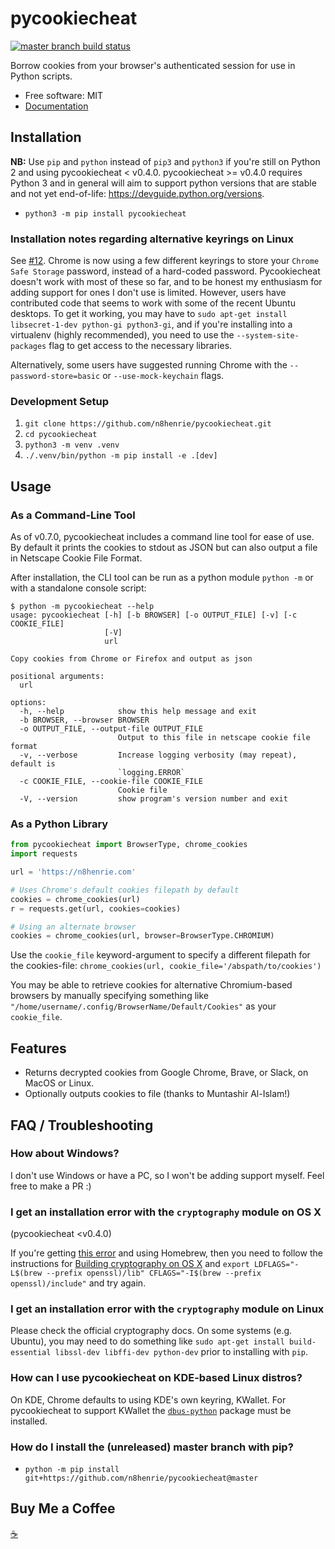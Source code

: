 # pycookiecheat

[![master branch build
status](https://github.com/n8henrie/pycookiecheat/actions/workflows/python-package.yml/badge.svg?branch=master)](https://github.com/n8henrie/pycookiecheat/actions/workflows/python-package.yml)

Borrow cookies from your browser's authenticated session for use in Python
scripts.

- Free software: MIT
- [Documentation](https://n8henrie.com/2013/11/use-chromes-cookies-for-easier-downloading-with-python-requests/)

## Installation

**NB:** Use `pip` and `python` instead of `pip3` and `python3` if you're still
on Python 2 and using pycookiecheat < v0.4.0. pycookiecheat >= v0.4.0 requires
Python 3 and in general will aim to support python versions that are stable and
not yet end-of-life: <https://devguide.python.org/versions>.

- `python3 -m pip install pycookiecheat`

### Installation notes regarding alternative keyrings on Linux

See [#12](https://github.com/n8henrie/pycookiecheat/issues/12). Chrome is now
using a few different keyrings to store your `Chrome Safe Storage` password,
instead of a hard-coded password. Pycookiecheat doesn't work with most of these
so far, and to be honest my enthusiasm for adding support for ones I don't use
is limited. However, users have contributed code that seems to work with some
of the recent Ubuntu desktops. To get it working, you may have to `sudo apt-get
install libsecret-1-dev python-gi python3-gi`, and if you're installing into a
virtualenv (highly recommended), you need to use the `--system-site-packages`
flag to get access to the necessary libraries.

Alternatively, some users have suggested running Chrome with the
`--password-store=basic` or `--use-mock-keychain` flags.

### Development Setup

1. `git clone https://github.com/n8henrie/pycookiecheat.git`
1. `cd pycookiecheat`
1. `python3 -m venv .venv`
1. `./.venv/bin/python -m pip install -e .[dev]`

## Usage

### As a Command-Line Tool

As of v0.7.0, pycookiecheat includes a command line tool for ease of use. By
default it prints the cookies to stdout as JSON but can also output a file in
Netscape Cookie File Format.

After installation, the CLI tool can be run as a python module `python -m` or
with a standalone console script:

```console
$ python -m pycookiecheat --help
usage: pycookiecheat [-h] [-b BROWSER] [-o OUTPUT_FILE] [-v] [-c COOKIE_FILE]
                     [-V]
                     url

Copy cookies from Chrome or Firefox and output as json

positional arguments:
  url

options:
  -h, --help            show this help message and exit
  -b BROWSER, --browser BROWSER
  -o OUTPUT_FILE, --output-file OUTPUT_FILE
                        Output to this file in netscape cookie file format
  -v, --verbose         Increase logging verbosity (may repeat), default is
                        `logging.ERROR`
  -c COOKIE_FILE, --cookie-file COOKIE_FILE
                        Cookie file
  -V, --version         show program's version number and exit

```

### As a Python Library

```python
from pycookiecheat import BrowserType, chrome_cookies
import requests

url = 'https://n8henrie.com'

# Uses Chrome's default cookies filepath by default
cookies = chrome_cookies(url)
r = requests.get(url, cookies=cookies)

# Using an alternate browser
cookies = chrome_cookies(url, browser=BrowserType.CHROMIUM)
```

Use the `cookie_file` keyword-argument to specify a different filepath for the
cookies-file: `chrome_cookies(url, cookie_file='/abspath/to/cookies')`

You may be able to retrieve cookies for alternative Chromium-based browsers by
manually specifying something like
`"/home/username/.config/BrowserName/Default/Cookies"` as your `cookie_file`.

## Features

- Returns decrypted cookies from Google Chrome, Brave, or Slack, on MacOS or
  Linux.
- Optionally outputs cookies to file (thanks to Muntashir Al-Islam!)

## FAQ / Troubleshooting

### How about Windows?

I don't use Windows or have a PC, so I won't be adding support myself. Feel
free to make a PR :)

### I get an installation error with the `cryptography` module on OS X
(pycookiecheat <v0.4.0)

If you're getting [this
error](https://github.com/n8henrie/pycookiecheat/pull/11#issuecomment-221918807)
and using Homebrew, then you need to follow the instructions for [Building
cryptography on OS
X](https://cryptography.io/en/latest/installation/?highlight=cflags#building-cryptography-on-os-x)
and `export LDFLAGS="-L$(brew --prefix openssl)/lib" CFLAGS="-I$(brew --prefix
openssl)/include"` and try again.

### I get an installation error with the `cryptography` module on Linux

Please check the official cryptography docs. On some systems (e.g. Ubuntu), you
may need to do something like `sudo apt-get install build-essential libssl-dev
libffi-dev python-dev` prior to installing with `pip`.

### How can I use pycookiecheat on KDE-based Linux distros?

On KDE, Chrome defaults to using KDE's own keyring, KWallet. For pycookiecheat to support KWallet the [`dbus-python`](https://pypi.org/project/dbus-python/) package must be installed.

### How do I install the (unreleased) master branch with pip?

- `python -m pip install git+https://github.com/n8henrie/pycookiecheat@master`

## Buy Me a Coffee

[☕️](https://n8henrie.com/donate)
